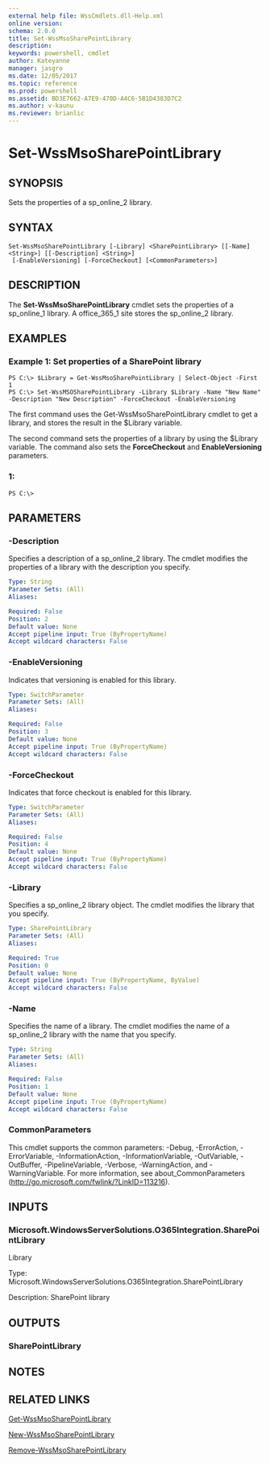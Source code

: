 ```yaml
---
external help file: WssCmdlets.dll-Help.xml
online version: 
schema: 2.0.0
title: Set-WssMsoSharePointLibrary
description: 
keywords: powershell, cmdlet
author: Kateyanne
manager: jasgro
ms.date: 12/05/2017
ms.topic: reference
ms.prod: powershell
ms.assetid: BD3E7662-A7E9-470D-A4C6-5B1D4383D7C2
ms.author: v-kaunu
ms.reviewer: brianlic
---
```


# Set-WssMsoSharePointLibrary

## SYNOPSIS
Sets the properties of a sp_online_2 library.

## SYNTAX

```
Set-WssMsoSharePointLibrary [-Library] <SharePointLibrary> [[-Name] <String>] [[-Description] <String>]
 [-EnableVersioning] [-ForceCheckout] [<CommonParameters>]
```

## DESCRIPTION
The **Set-WssMsoSharePointLibrary** cmdlet sets the properties of a sp_online_1 library.
A office_365_1 site stores the sp_online_2 library.

## EXAMPLES

### Example 1: Set properties of a SharePoint library
```
PS C:\> $Library = Get-WssMsoSharePointLibrary | Select-Object -First 1
PS C:\> Set-WssMSOSharePointLibrary -Library $Library -Name "New Name" -Description "New Description" -ForceCheckout -EnableVersioning
```

The first command uses the Get-WssMsoSharePointLibrary cmdlet to get a library, and stores the result in the $Library variable.

The second command sets the properties of a library by using the $Library variable.
The command also sets the **ForceCheckout** and **EnableVersioning** parameters.

### 1:
```
PS C:\>
```

## PARAMETERS

### -Description
Specifies a description of a sp_online_2 library.
The cmdlet modifies the properties of a library with the description you specify.

```yaml
Type: String
Parameter Sets: (All)
Aliases: 

Required: False
Position: 2
Default value: None
Accept pipeline input: True (ByPropertyName)
Accept wildcard characters: False
```

### -EnableVersioning
Indicates that versioning is enabled for this library.

```yaml
Type: SwitchParameter
Parameter Sets: (All)
Aliases: 

Required: False
Position: 3
Default value: None
Accept pipeline input: True (ByPropertyName)
Accept wildcard characters: False
```

### -ForceCheckout
Indicates that force checkout is enabled for this library.

```yaml
Type: SwitchParameter
Parameter Sets: (All)
Aliases: 

Required: False
Position: 4
Default value: None
Accept pipeline input: True (ByPropertyName)
Accept wildcard characters: False
```

### -Library
Specifies a  sp_online_2 library object.
The cmdlet modifies the library that you specify.

```yaml
Type: SharePointLibrary
Parameter Sets: (All)
Aliases: 

Required: True
Position: 0
Default value: None
Accept pipeline input: True (ByPropertyName, ByValue)
Accept wildcard characters: False
```

### -Name
Specifies the name of a library.
The cmdlet modifies the name of a sp_online_2 library with the name that you specify.

```yaml
Type: String
Parameter Sets: (All)
Aliases: 

Required: False
Position: 1
Default value: None
Accept pipeline input: True (ByPropertyName)
Accept wildcard characters: False
```

### CommonParameters
This cmdlet supports the common parameters: -Debug, -ErrorAction, -ErrorVariable, -InformationAction, -InformationVariable, -OutVariable, -OutBuffer, -PipelineVariable, -Verbose, -WarningAction, and -WarningVariable. For more information, see about_CommonParameters (http://go.microsoft.com/fwlink/?LinkID=113216).

## INPUTS

### Microsoft.WindowsServerSolutions.O365Integration.SharePointLibrary
Library

Type: Microsoft.WindowsServerSolutions.O365Integration.SharePointLibrary

Description: SharePoint library

## OUTPUTS

### SharePointLibrary

## NOTES

## RELATED LINKS

[Get-WssMsoSharePointLibrary](./Get-WssMsoSharePointLibrary.md)

[New-WssMsoSharePointLibrary](./New-WssMsoSharePointLibrary.md)

[Remove-WssMsoSharePointLibrary](./Remove-WssMsoSharePointLibrary.md)

